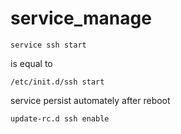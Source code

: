 # service_manage

`service ssh start` 

is equal to

`/etc/init.d/ssh start`

service persist automately after reboot 

`update-rc.d ssh enable`